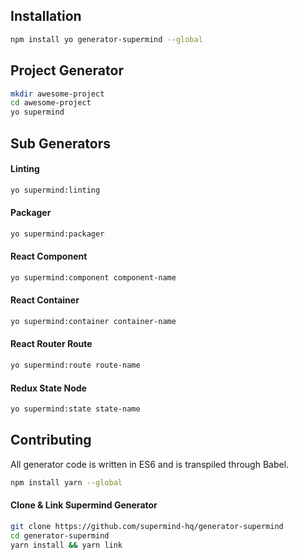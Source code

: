 ## Installation

```bash
npm install yo generator-supermind --global
```

## Project Generator

```bash
mkdir awesome-project
cd awesome-project
yo supermind
```

## Sub Generators

#### Linting

```bash
yo supermind:linting
```

#### Packager

```bash
yo supermind:packager
```

#### React Component

```bash
yo supermind:component component-name
```

#### React Container

```bash
yo supermind:container container-name
```

#### React Router Route

```bash
yo supermind:route route-name
```

#### Redux State Node

```bash
yo supermind:state state-name
```

## Contributing

All generator code is written in ES6 and is transpiled through Babel.

```bash
npm install yarn --global
```

#### Clone & Link Supermind Generator

```bash
git clone https://github.com/supermind-hq/generator-supermind
cd generator-supermind
yarn install && yarn link
```
